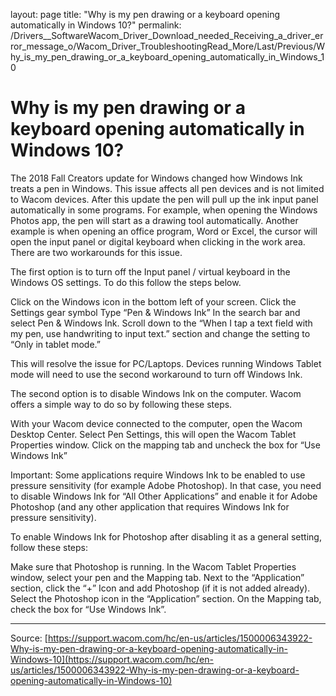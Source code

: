 layout: page
title: "Why is my pen drawing or a keyboard opening automatically in Windows 10?"
permalink: /Drivers__SoftwareWacom_Driver_Download_needed_Receiving_a_driver_error_message_o/Wacom_Driver_TroubleshootingRead_More/Last/Previous/Why_is_my_pen_drawing_or_a_keyboard_opening_automatically_in_Windows_10

# Why is my pen drawing or a keyboard opening automatically in Windows 10?

The 2018 Fall Creators update for Windows changed how Windows Ink treats a pen in Windows. This issue affects all pen devices and is not limited to Wacom devices.
After this update the pen will pull up the ink input panel automatically in some programs. For example, when opening the Windows Photos app, the pen will start as a drawing tool automatically. Another example is when opening an office program, Word or Excel, the cursor will open the input panel or digital keyboard when clicking in the work area. There are two workarounds for this issue.


The first option is to turn off the Input panel / virtual keyboard in the Windows OS settings. To do this follow the steps below.

Click on the Windows icon in the bottom left of your screen.
Click the Settings gear symbol
Type “Pen & Windows Ink” In the search bar and select Pen & Windows Ink.
Scroll down to the “When I tap a text field with my pen, use handwriting to input text.” section and change the setting to “Only in tablet mode.”



This will resolve the issue for PC/Laptops. Devices running Windows Tablet mode will need to use the second workaround to turn off Windows Ink.


The second option is to disable Windows Ink on the computer. Wacom offers a simple way to do so by following these steps.

With your Wacom device connected to the computer, open the Wacom Desktop Center.
Select Pen Settings, this will open the Wacom Tablet Properties window.
Click on the mapping tab and uncheck the box for “Use Windows Ink” 



Important: Some applications require Windows Ink to be enabled to use pressure sensitivity (for example Adobe Photoshop). In that case, you need to disable Windows Ink for “All Other Applications” and enable it for Adobe Photoshop (and any other application that requires Windows Ink for pressure sensitivity).


To enable Windows Ink for Photoshop after disabling it as a general setting, follow these steps:

Make sure that Photoshop is running.
In the Wacom Tablet Properties window, select your pen and the Mapping tab.
Next to the “Application” section, click the “+” Icon and add Photoshop (if it is not added already).
Select the Photoshop icon in the “Application” section.
On the Mapping tab, check the box for “Use Windows Ink”.

---
Source: [https://support.wacom.com/hc/en-us/articles/1500006343922-Why-is-my-pen-drawing-or-a-keyboard-opening-automatically-in-Windows-10](https://support.wacom.com/hc/en-us/articles/1500006343922-Why-is-my-pen-drawing-or-a-keyboard-opening-automatically-in-Windows-10)
